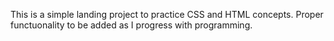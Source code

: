This is a simple landing project to practice CSS and HTML concepts. Proper functuonality to be added as I progress with programming.
